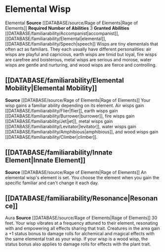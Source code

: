 ﻿---
id: '10'
name: Elemental Wisp
source: '[[DATABASE/source/Grand Bazaar|Grand Bazaar]]'

---
# Elemental Wisp

<span class="item-trait">Elemental</span>
**Source** [[DATABASE/source/Rage of Elements|Rage of Elements]]
**Required Number of Abilities** 3
**Granted Abilities** [[DATABASE/familiarability/Accompanist|accompanist]], [[DATABASE/familiarability/Elemental|elemental]], [[DATABASE/familiarability/Speech|speech]]
Wisps are tiny elementals that often act as familiars. They each usually have different personalities: air wisps are playful and capricious, earth wisps are timid but loyal, fire wisps are carefree and boisterous, metal wisps are serious and morose, water wisps are gentle and nurturing, and wood wisps are fierce and controlling.

## [[DATABASE/familiarability/Elemental Mobility|Elemental Mobility]]

**Source** [[DATABASE/source/Rage of Elements|Rage of Elements]]
Your wisp gains a familiar ability depending on its element. Air wisps gain [[DATABASE/familiarability/Flier|flier]], earth wisps gain [[DATABASE/familiarability/Burrower|burrower]], fire wisps gain [[DATABASE/familiarability/Jet|jet]], metal wisps gain [[DATABASE/familiarability/Levitator|levitator]], water wisps gain [[DATABASE/familiarability/Amphibious|amphibious]], and wood wisps gain [[DATABASE/familiarability/Climber|climber]].

## [[DATABASE/familiarability/Innate Element|Innate Element]]

**Source** [[DATABASE/source/Rage of Elements|Rage of Elements]]
An elemental wisp's element is set. You choose the element when you gain the specific familiar and can't change it each day.

## [[DATABASE/familiarability/Resonance|Resonance]]

<span class="item-trait">Aura</span>
**Source** [[DATABASE/source/Rage of Elements|Rage of Elements]]
30 feet. Your wisp vibrates at a frequency attuned to their element, resonating with and empowering all effects sharing that trait. Creatures in the area gain a +1 status bonus to damage rolls for alchemical and magical effects with the same elemental trait as your wisp. If your wisp is a wood wisp, the status bonus also applies to damage rolls for effects with the plant trait.